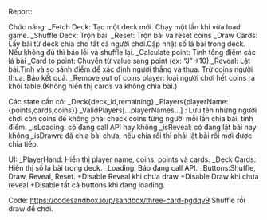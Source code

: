 Report:

Chức năng:
	_Fetch Deck: Tạo một deck mới. Chạy một lần khi vừa load game.
	_Shuffle Deck: Trộn bài.
	_Reset: Trộn bài và reset coins
	_Draw Cards: Lấy bài từ deck chia cho tất cả người chơi.Cập nhật số lá bài trong deck. Nếu không đủ thì báo lỗi và shuffle lại.
	_Calculate point: Tính tổng điểm các lá bài
	_Card to point: Chuyển từ value sang point (ex: “J”->10)
	_Reveal: Lật bài.Tính và so sánh điểm để xác định người thắng và thua. Trừ coins người thua. Báo kết quả.
	_Remove out of coins player: loại người chơi hết coins ra khỏi table.(Không hiển thị cards và không chia bài.)

Các state cần có:
	_Deck{deck_id,remaining}
	_Players{playerName:{points,cards,coins}}
	_ValidPlayers[...playerNames…] : Lưu tên những người chơi còn coins để không phải check coins từng người mỗi lần chia bài, tính điểm.
	_isLoading: có đang call API hay không
	_isReveal: có đang lật bài hay không
	_isDrawn: đã chia bài chưa, nếu chia rồi thì phải lật bài rồi mới được chia tiếp.

UI:
	_PlayerHand: Hiển thị player name, coins, points và cards.
	_Deck Cards: Hiển thị số lá bài trong deck.
	_Loading: Báo đang call API.
	_Buttons:Shuffle, Draw, Reveal, Reset.
		+Disable Reveal khi chưa draw
		+Disable Draw khi chưa reveal
		+Disable tất cả buttons khi đang loading.

Code: https://codesandbox.io/p/sandbox/three-card-pgdqv9
Shuffle rồi draw để chơi.
